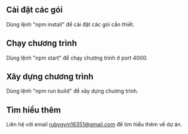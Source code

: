 ## Cài đặt các gói

Dùng lệnh "npm install" để cài đặt các gói cần thiết.


## Chạy chương trình

Dùng lệnh "npm start" để chạy chương trình ở port 4000.

## Xây dựng chương trình

Dùng lệnh "npm run build" để xây dựng chương trình.

## Tìm hiểu thêm

Liên hệ với email rubygym16351@gmail.com để tìm hiểu thêm về dự án.
